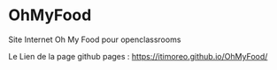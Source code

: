 # OhMyFood
Site Internet Oh My Food pour openclassrooms

Le Lien de la page github pages : https://itimoreo.github.io/OhMyFood/
